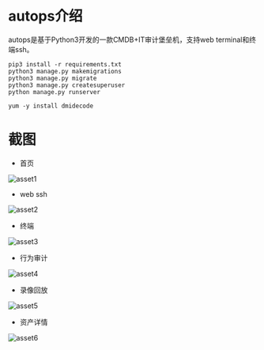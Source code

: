 
# autops介绍

autops是基于Python3开发的一款CMDB+IT审计堡垒机，支持web terminal和终端ssh。


```
pip3 install -r requirements.txt
python3 manage.py makemigrations
python3 manage.py migrate
python3 manage.py createsuperuser
python manage.py runserver
```


```
yum -y install dmidecode

```

# 截图

- 首页

![asset1](https://github.com/runcc/autops/blob/master/static/img/asset1.png)

- web ssh

![asset2](https://github.com/runcc/autops/blob/master/static/img/asset2.png)

- 终端

![asset3](https://github.com/runcc/autops/blob/master/static/img/asset3.png)

- 行为审计

![asset4](https://github.com/runcc/autops/blob/master/static/img/asset4.png)

- 录像回放

![asset5](https://github.com/runcc/autops/blob/master/static/img/asset5.png)

- 资产详情

![asset6](https://github.com/runcc/autops/blob/master/static/img/asset6.png)




